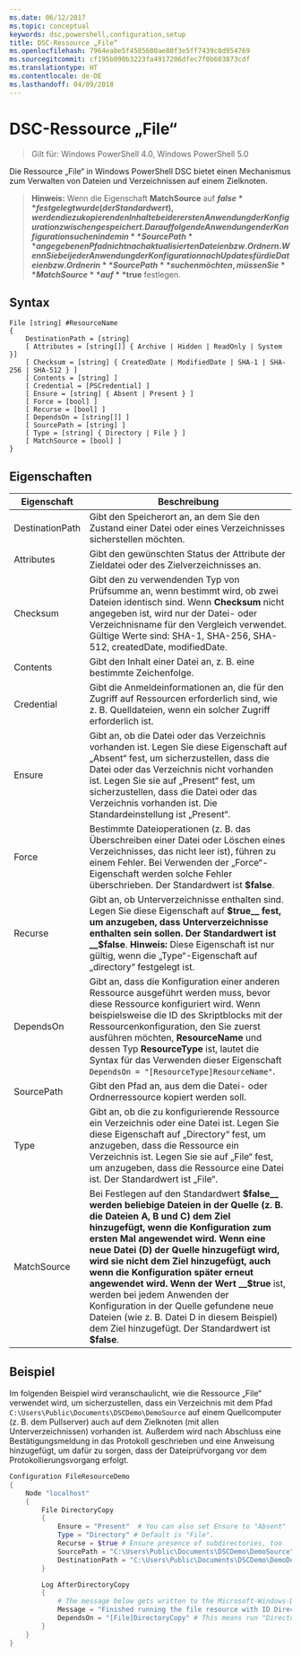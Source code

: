 ```yaml
---
ms.date: 06/12/2017
ms.topic: conceptual
keywords: dsc,powershell,configuration,setup
title: DSC-Ressource „File“
ms.openlocfilehash: 7964eabe5f4585600ae80f3e5ff7439c0d954769
ms.sourcegitcommit: cf195b090b3223fa4917206dfec7f0b603873cdf
ms.translationtype: HT
ms.contentlocale: de-DE
ms.lasthandoff: 04/09/2018
---
```

# <a name="dsc-file-resource"></a>DSC-Ressource „File“

> Gilt für: Windows PowerShell 4.0, Windows PowerShell 5.0

Die Ressource „File“ in Windows PowerShell DSC bietet einen Mechanismus zum Verwalten von Dateien und Verzeichnissen auf einem Zielknoten.

>**Hinweis:** Wenn die Eigenschaft **MatchSource** auf **$false** festgelegt wurde (der Standardwert), werden die zu kopierenden Inhalte bei der ersten Anwendung der Konfiguration zwischengespeichert.
>Darauffolgende Anwendungen der Konfiguration suchen in dem in **SourcePath** angegebenen Pfad nicht nach aktualisierten Dateien bzw. Ordnern. Wenn Sie bei jeder Anwendung der Konfiguration nach Updates für die Dateien bzw. Ordner in **SourcePath** suchen möchten, müssen Sie **MatchSource** auf **$true** festlegen.

## <a name="syntax"></a>Syntax
```
File [string] #ResourceName
{
    DestinationPath = [string]
    [ Attributes = [string[]] { Archive | Hidden | ReadOnly | System }]
    [ Checksum = [string] { CreatedDate | ModifiedDate | SHA-1 | SHA-256 | SHA-512 } ]
    [ Contents = [string] ]
    [ Credential = [PSCredential] ]
    [ Ensure = [string] { Absent | Present } ]
    [ Force = [bool] ]
    [ Recurse = [bool] ]
    [ DependsOn = [string[]] ]
    [ SourcePath = [string] ]
    [ Type = [string] { Directory | File } ]
    [ MatchSource = [bool] ]
}
```

## <a name="properties"></a>Eigenschaften

|  Eigenschaft  |  Beschreibung   |
|---|---|
| DestinationPath| Gibt den Speicherort an, an dem Sie den Zustand einer Datei oder eines Verzeichnisses sicherstellen möchten.|
| Attributes| Gibt den gewünschten Status der Attribute der Zieldatei oder des Zielverzeichnisses an.|
| Checksum| Gibt den zu verwendenden Typ von Prüfsumme an, wenn bestimmt wird, ob zwei Dateien identisch sind. Wenn __Checksum__ nicht angegeben ist, wird nur der Datei- oder Verzeichnisname für den Vergleich verwendet. Gültige Werte sind: SHA-1, SHA-256, SHA-512, createdDate, modifiedDate.|
| Contents| Gibt den Inhalt einer Datei an, z. B. eine bestimmte Zeichenfolge.|
| Credential| Gibt die Anmeldeinformationen an, die für den Zugriff auf Ressourcen erforderlich sind, wie z. B. Quelldateien, wenn ein solcher Zugriff erforderlich ist.|
| Ensure| Gibt an, ob die Datei oder das Verzeichnis vorhanden ist. Legen Sie diese Eigenschaft auf „Absent“ fest, um sicherzustellen, dass die Datei oder das Verzeichnis nicht vorhanden ist. Legen Sie sie auf „Present“ fest, um sicherzustellen, dass die Datei oder das Verzeichnis vorhanden ist. Die Standardeinstellung ist „Present“.|
| Force| Bestimmte Dateioperationen (z. B. das Überschreiben einer Datei oder Löschen eines Verzeichnisses, das nicht leer ist), führen zu einem Fehler. Bei Verwenden der „Force“-Eigenschaft werden solche Fehler überschrieben. Der Standardwert ist __$false__.|
| Recurse| Gibt an, ob Unterverzeichnisse enthalten sind. Legen Sie diese Eigenschaft auf __$true__ fest, um anzugeben, dass Unterverzeichnisse enthalten sein sollen. Der Standardwert ist __$false__. **Hinweis:** Diese Eigenschaft ist nur gültig, wenn die „Type“-Eigenschaft auf „directory“ festgelegt ist.|
| DependsOn | Gibt an, dass die Konfiguration einer anderen Ressource ausgeführt werden muss, bevor diese Ressource konfiguriert wird. Wenn beispielsweise die ID des Skriptblocks mit der Ressourcenkonfiguration, den Sie zuerst ausführen möchten, __ResourceName__ und dessen Typ __ResourceType__ ist, lautet die Syntax für das Verwenden dieser Eigenschaft `DependsOn = "[ResourceType]ResourceName"`.|
| SourcePath| Gibt den Pfad an, aus dem die Datei- oder Ordnerressource kopiert werden soll.|
| Type| Gibt an, ob die zu konfigurierende Ressource ein Verzeichnis oder eine Datei ist. Legen Sie diese Eigenschaft auf „Directory“ fest, um anzugeben, dass die Ressource ein Verzeichnis ist. Legen Sie sie auf „File“ fest, um anzugeben, dass die Ressource eine Datei ist. Der Standardwert ist „File“.|
| MatchSource| Bei Festlegen auf den Standardwert __$false__ werden beliebige Dateien in der Quelle (z. B. die Dateien A, B und C) dem Ziel hinzugefügt, wenn die Konfiguration zum ersten Mal angewendet wird. Wenn eine neue Datei (D) der Quelle hinzugefügt wird, wird sie nicht dem Ziel hinzugefügt, auch wenn die Konfiguration später erneut angewendet wird. Wenn der Wert __$true__ ist, werden bei jedem Anwenden der Konfiguration in der Quelle gefundene neue Dateien (wie z. B. Datei D in diesem Beispiel) dem Ziel hinzugefügt. Der Standardwert ist **$false**.|

## <a name="example"></a>Beispiel

Im folgenden Beispiel wird veranschaulicht, wie die Ressource „File“ verwendet wird, um sicherzustellen, dass ein Verzeichnis mit dem Pfad `C:\Users\Public\Documents\DSCDemo\DemoSource` auf einem Quellcomputer (z. B. dem Pullserver) auch auf dem Zielknoten (mit allen Unterverzeichnissen) vorhanden ist. Außerdem wird nach Abschluss eine Bestätigungsmeldung in das Protokoll geschrieben und eine Anweisung hinzugefügt, um dafür zu sorgen, dass der Dateiprüfvorgang vor dem Protokollierungsvorgang erfolgt.

```powershell
Configuration FileResourceDemo
{
    Node "localhost"
    {
        File DirectoryCopy
        {
            Ensure = "Present"  # You can also set Ensure to "Absent"
            Type = "Directory" # Default is "File".
            Recurse = $true # Ensure presence of subdirectories, too
            SourcePath = "C:\Users\Public\Documents\DSCDemo\DemoSource"
            DestinationPath = "C:\Users\Public\Documents\DSCDemo\DemoDestination"
        }

        Log AfterDirectoryCopy
        {
            # The message below gets written to the Microsoft-Windows-Desired State Configuration/Analytic log
            Message = "Finished running the file resource with ID DirectoryCopy"
            DependsOn = "[File]DirectoryCopy" # This means run "DirectoryCopy" first.
        }
    }
}
```